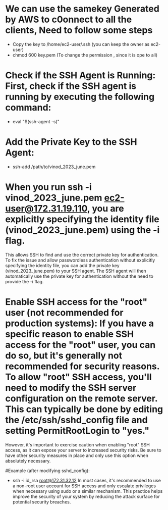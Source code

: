 # We can use the samekey Generated by AWS  to c0onnect to all the clients, Need to follow some steps

-  Copy the key  to /home/ec2-user/.ssh    (you can keep the owner as ec2-user)
-  chmod 600 key.pem  (To change the permission , since it is ope to all)


# Check if the SSH Agent is Running: First, check if the SSH agent is running by executing the following command:
- eval "$(ssh-agent -s)"

# Add the Private Key to the SSH Agent:
- ssh-add /path/to/vinod_2023_june.pem


# When you run ssh -i vinod_2023_june.pem ec2-user@172.31.19.110, you are explicitly specifying the identity file (vinod_2023_june.pem) using the -i flag. 
This allows SSH to find and use the correct private key for authentication.
To fix the issue and allow passwordless authentication without explicitly specifying the identity file, you can add the private key (vinod_2023_june.pem) to your SSH agent. 
The SSH agent will then automatically use the private key for authentication without the need to provide the -i flag.


# Enable SSH access for the "root" user (not recommended for production systems): If you have a specific reason to enable SSH access for the "root" user, you can do so, but it's generally not recommended for security reasons. To allow "root" SSH access, you'll need to modify the SSH server configuration on the remote server. This can typically be done by editing the /etc/ssh/sshd_config file and setting PermitRootLogin to "yes."
However, it's important to exercise caution when enabling "root" SSH access, as it can expose your server to increased security risks. Be sure to have other security measures in place and only use this option when absolutely necessary.

 #Example (after modifying sshd_config):
   - ssh -i id_rsa root@172.31.32.12
In most cases, it's recommended to use a non-root user account for SSH access and only escalate privileges when necessary using sudo or a similar mechanism. This practice helps improve the security of your system by reducing the attack surface for potential security breaches.
